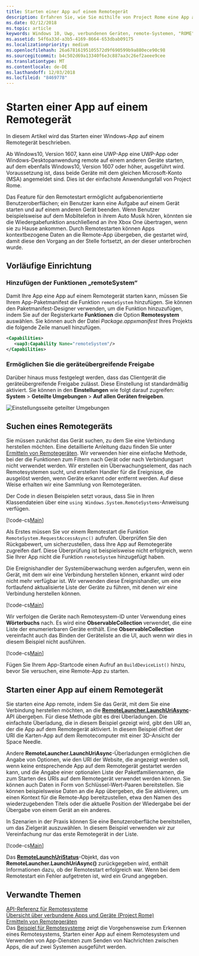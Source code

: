 ```yaml
---
title: Starten einer App auf einem Remotegerät
description: Erfahren Sie, wie Sie mithilfe von Project Rome eine App auf einem Remotegerät starten können.
ms.date: 02/12/2018
ms.topic: article
keywords: Windows 10, Uwp, verbundenen Geräten, remote-Systemen, "ROME" Projekt "ROME"
ms.assetid: 54f6a33d-a3b5-4169-8664-653dbab09175
ms.localizationpriority: medium
ms.openlocfilehash: 26a67816195105572d9f690599b9a880ece90c98
ms.sourcegitcommit: b4c502d69a13340f6e3c887aa3c26ef2aeee9cee
ms.translationtype: MT
ms.contentlocale: de-DE
ms.lasthandoff: 12/03/2018
ms.locfileid: "8469778"
---
```

# <a name="launch-an-app-on-a-remote-device"></a>Starten einer App auf einem Remotegerät

In diesem Artikel wird das Starten einer Windows-App auf einem Remotegerät beschrieben.

Ab Windows10, Version 1607, kann eine UWP-App eine UWP-App oder Windows-Desktopanwendung remote auf einem anderen Geräte starten, auf dem ebenfalls Windows10, Version 1607 oder höher, ausgeführt wird. Voraussetzung ist, dass beide Geräte mit dem gleichen Microsoft-Konto (MSA) angemeldet sind. Dies ist der einfachste Anwendungsfall von Project Rome.

Das Feature für den Remotestart ermöglicht aufgabenorientierte Benutzeroberflächen; ein Benutzer kann eine Aufgabe auf einem Gerät starten und auf einem anderen Gerät beenden. Wenn Benutzer beispielsweise auf dem Mobiltelefon in ihrem Auto Musik hören, könnten sie die Wiedergabefunktion anschließend an ihre Xbox One übertragen, wenn sie zu Hause ankommen. Durch Remotestarten können Apps kontextbezogene Daten an die Remote-App übergeben, die gestartet wird, damit diese den Vorgang an der Stelle fortsetzt, an der dieser unterbrochen wurde.

## <a name="preliminary-setup"></a>Vorläufige Einrichtung

### <a name="add-the-remotesystem-capability"></a>Hinzufügen der Funktionen „remoteSystem“

Damit Ihre App eine App auf einem Remotegerät starten kann, müssen Sie Ihrem App-Paketmanifest die Funktion `remoteSystem` hinzufügen. Sie können den Paketmanifest-Designer verwenden, um die Funktion hinzuzufügen, indem Sie auf der Registerkarte **Funktionen** die Option **Remotesystem** auswählen. Sie können auch der Datei _Package.appxmanifest_ Ihres Projekts die folgende Zeile manuell hinzufügen.

``` xml
<Capabilities>
   <uap3:Capability Name="remoteSystem"/>
</Capabilities>
```

### <a name="enable-cross-device-sharing"></a>Ermöglichen Sie die geräteübergreifende Freigabe

Darüber hinaus muss festgelegt werden, dass das Clientgerät die geräteübergreifende Freigabe zulässt. Diese Einstellung ist standardmäßig aktiviert. Sie können in den **Einstellungen** wie folgt darauf zugreifen: **System** > **Geteilte Umgebungen** > **Auf allen Geräten freigeben**. 

![Einstellungsseite geteilter Umgebungen](images/shared-experiences-settings.png)

## <a name="find-a-remote-device"></a>Suchen eines Remotegeräts

Sie müssen zunächst das Gerät suchen, zu dem Sie eine Verbindung herstellen möchten. Eine detaillierte Anleitung dazu finden Sie unter [Ermitteln von Remotegeräten](discover-remote-devices.md). Wir verwenden hier eine einfache Methode, bei der die Funktionen zum Filtern nach Gerät oder nach Verbindungsart nicht verwendet werden. Wir erstellen ein Überwachungselement, das nach Remotesystemen sucht, und erstellen Handler für die Ereignisse, die ausgelöst werden, wenn Geräte erkannt oder entfernt werden. Auf diese Weise erhalten wir eine Sammlung von Remotegeräten.

Der Code in diesen Beispielen setzt voraus, dass Sie in Ihren Klassendateien über eine `using Windows.System.RemoteSystems`-Anweisung verfügen.

[!code-cs[Main](./code/RemoteLaunchScenario/MainPage.xaml.cs#SnippetBuildDeviceList)]

Als Erstes müssen Sie vor einem Remotestart die Funktion `RemoteSystem.RequestAccessAsync()` aufrufen. Überprüfen Sie den Rückgabewert, um sicherzustellen, dass Ihre App auf Remotegeräte zugreifen darf. Diese Überprüfung ist beispielsweise nicht erfolgreich, wenn Sie Ihrer App nicht die Funktion `remoteSystem` hinzugefügt haben.

Die Ereignishandler der Systemüberwachung werden aufgerufen, wenn ein Gerät, mit dem wir eine Verbindung herstellen können, erkannt wird oder nicht mehr verfügbar ist. Wir verwenden diese Ereignishandler, um eine fortlaufend aktualisierte Liste der Geräte zu führen, mit denen wir eine Verbindung herstellen können.

[!code-cs[Main](./code/RemoteLaunchScenario/MainPage.xaml.cs#SnippetEventHandlers)]


Wir verfolgen die Geräte nach Remotesystem-ID unter Verwendung eines **Wörterbuchs** nach. Es wird eine **ObservableCollection** verwendet, die eine Liste der enumerierbaren Geräte enthält. Eine **ObservableCollection** vereinfacht auch das Binden der Geräteliste an die UI, auch wenn wir dies in diesem Beispiel nicht ausführen.

[!code-cs[Main](./code/RemoteLaunchScenario/MainPage.xaml.cs#SnippetMembers)]

Fügen Sie Ihrem App-Startcode einen Aufruf an `BuildDeviceList()` hinzu, bevor Sie versuchen, eine Remote-App zu starten.

## <a name="launch-an-app-on-a-remote-device"></a>Starten einer App auf einem Remotegerät

Sie starten eine App remote, indem Sie das Gerät, mit dem Sie eine Verbindung herstellen möchten, an die [**RemoteLauncher.LaunchUriAsync**](https://msdn.microsoft.com/library/windows/apps/windows.system.remotelauncher.launchuriasync.aspx)-API übergeben. Für diese Methode gibt es drei Überladungen. Die einfachste Überladung, die in diesem Beispiel gezeigt wird, gibt den URI an, der die App auf dem Remotegerät aktiviert. In diesem Beispiel öffnet der URI die Karten-App auf dem Remotecomputer mit einer 3D-Ansicht der Space Needle.

Andere **RemoteLauncher.LaunchUriAsync**-Überladungen ermöglichen die Angabe von Optionen, wie den URI der Website, die angezeigt werden soll, wenn keine entsprechende App auf dem Remotegerät gestartet werden kann, und die Angabe einer optionalen Liste der Paketfamiliennamen, die zum Starten des URIs auf dem Remotegerät verwendet werden können. Sie können auch Daten in Form von Schlüssel-Wert-Paaren bereitstellen. Sie können beispielsweise Daten an die App übergeben, die Sie aktivieren, um einen Kontext für die Remote-App bereitzustellen, etwa den Namen des wiederzugebenden Titels oder die aktuelle Position der Wiedergabe bei der Übergabe von einem Gerät an ein anderes.

In Szenarien in der Praxis können Sie eine Benutzeroberfläche bereitstellen, um das Zielgerät auszuwählen. In diesem Beispiel verwenden wir zur Vereinfachung nur das erste Remotegerät in der Liste.

[!code-cs[Main](./code/RemoteLaunchScenario/MainPage.xaml.cs#SnippetRemoteUriLaunch)]

Das [**RemoteLaunchUriStatus**](https://msdn.microsoft.com/library/windows/apps/windows.system.remotelaunchuristatus.aspx)-Objekt, das von **RemoteLauncher.LaunchUriAsync()** zurückgegeben wird, enthält Informationen dazu, ob der Remotestart erfolgreich war. Wenn bei dem Remotestart ein Fehler aufgetreten ist, wird ein Grund angegeben.

## <a name="related-topics"></a>Verwandte Themen

[API-Referenz für Remotesysteme](https://msdn.microsoft.com/library/windows/apps/Windows.System.RemoteSystems)  
[Übersicht über verbundene Apps und Geräte (Project Rome)](connected-apps-and-devices.md)  
[Ermitteln von Remotegeräten](discover-remote-devices.md)  
Das [Beispiel für Remotesysteme](https://github.com/Microsoft/Windows-universal-samples/tree/dev/Samples/RemoteSystems) zeigt die Vorgehensweise zum Erkennen eines Remotesystems, Starten einer App auf einem Remotesystem und Verwenden von App-Diensten zum Senden von Nachrichten zwischen Apps, die auf zwei Systemen ausgeführt werden.

